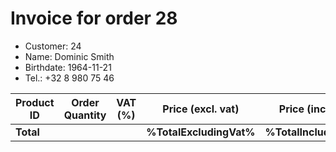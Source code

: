 # Invoice for order 28

- Customer: 24
- Name: Dominic Smith
- Birthdate: 1964-11-21
- Tel.: +32 8 980 75 46

| Product ID | Order Quantity | VAT (%) | Price (excl. vat) | Price (incl. VAT) |
|------------|----------------|---------|-------------------|-------------------|
| **Total** |                 |         | **%TotalExcludingVat%**| **%TotalIncludingVat%** |


